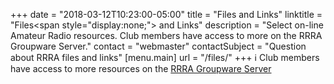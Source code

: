 +++
date = "2018-03-12T10:23:00-05:00"
title = "Files and Links"
linktitle = "Files<span style=\"display:none;\"> and Links</span>"
description = "Select on-line Amateur Radio resources. Club members have access to more on the RRRA Groupware Server."
contact = "webmaster"
contactSubject = "Question about RRRA files and links"
[menu.main]
url = "/files/"
+++
:information_source: Club members have access to more resources on the
[RRRA Groupware Server](https://cloud.rrra.org/)
<!--more-->
